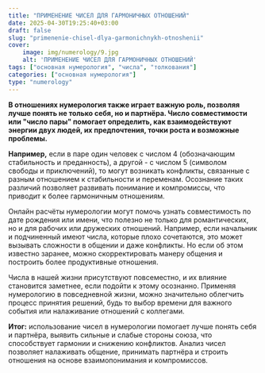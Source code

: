 ```yaml
---
title: "ПРИМЕНЕНИЕ ЧИСЕЛ ДЛЯ ГАРМОНИЧНЫХ ОТНОШЕНИЙ"
date: 2025-04-30T19:25:40+03:00
draft: false
slug: "primenenie-chisel-dlya-garmonichnykh-otnoshenii"
cover:
    image: img/numerology/9.jpg
    alt: 'ПРИМЕНЕНИЕ ЧИСЕЛ ДЛЯ ГАРМОНИЧНЫХ ОТНОШЕНИЙ'
tags: ["основная нумерология", "числа", "толкования"]
categories: ["основная нумерология"]
type: "numerology"
---
```


**В отношениях нумерология также играет важную роль, позволяя лучше понять не только себя, но и партнёра. Число совместимости или "число пары" помогает определить, как взаимодействуют энергии двух людей, их предпочтения, точки роста и возможные проблемы.**

**Например,** если в паре один человек с числом 4 (обозначающим стабильность и преданность), а другой - с числом 5 (символом свободы и приключений), то могут возникать конфликты, связанные с разным отношением к стабильности и переменам. Осознание таких различий позволяет развивать понимание и компромиссы, что приводит к более гармоничным отношениям.

Онлайн расчёты нумерологии могут помочь узнать совместимость по дате рождения или имени, что полезно не только для романтических, но и для рабочих или дружеских отношений. Например, если начальник и подчиненный имеют числа, которые плохо сочетаются, это может вызывать сложности в общении и даже конфликты. Но если об этом известно заранее, можно скорректировать манеру общения и построить более продуктивные отношения.

Числа в нашей жизни присутствуют повсеместно, и их влияние становится заметнее, если подойти к этому осознанно. Применяя нумерологию в повседневной жизни, можно значительно облегчить процесс принятия решений, будь то выбор времени для важного события или налаживание отношений с коллегами.

**Итог:** использование чисел в нумерологии помогает лучше понять себя и партнёра, выявить сильные и слабые стороны союза, что способствует гармонии и снижению конфликтов. Анализ чисел позволяет налаживать общение, принимать партнёра и строить отношения на основе взаимопонимания и компромиссов.
